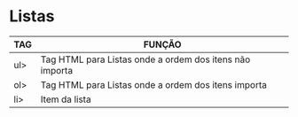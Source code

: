 # Listas

| TAG  | FUNÇÃO                                                  |
| ---- | ------------------------------------------------------- |
| ul>  | Tag HTML para Listas onde a ordem dos itens não importa |
| ol>  | Tag HTML para Listas onde a ordem dos itens importa     |
| li>  | Item da lista                                           |





